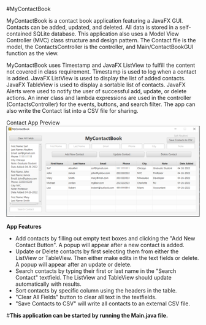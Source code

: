 #MyContactBook

MyContactBook is a contact book application featuring a JavaFX GUI.  Contacts can be added, updated, and deleted. All data is stored in a self-contained SQLite database.  This application also uses a Model View Controller (MVC) class structure and design pattern.  The Contact file is the model, the ContactsController is the controller, and Main/ContactBookGUI function as the view.  

MyContactBook uses Timestamp and JavaFX ListView to fulfill the content not covered in class requirement.  Timestamp is used to log when a contact is added.  JavaFX ListView is used to display the list of added contacts.  JavaFX TableView is used to display a sortable list of contacts.  JavaFX Alerts were used to notify the user of successful add, update, or delete actions.  An inner class and lambda expressions are used in the controller (ContactsController) for the events, buttons, and search filter.  The app can also write the Contact list into a CSV file for sharing.




Contact App Preview
![](AppPreview.PNG)


**App Features**
- Add contacts by filling out empty text boxes and clicking the "Add New Contact Button". A popup will appear after a new contact is added.
- Update or Delete contacts by first selecting them from either the ListView or TableView. Then either make edits in the text fields or delete. A popup will appear after an update or delete.
- Search contacts by typing their first or last name in the "Search Contact" textfield. The ListView and TableView should update automatically with results.
- Sort contacts by specific column using the headers in the table.
- "Clear All Fields" button to clear all text in the textfields.
- "Save Contacts to CSV" will write all contacts to an external CSV file.


#**This application can be started by running the Main.java file.**